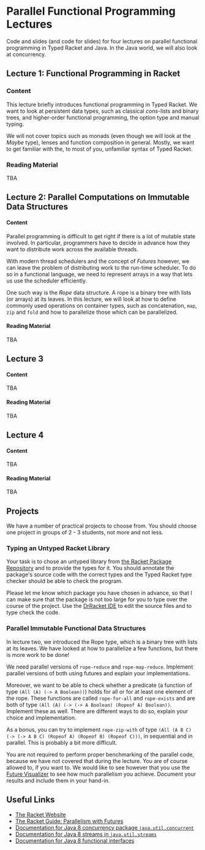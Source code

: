 # Parallel Functional Programming Lectures #

Code and slides (and code for slides) for four lectures on parallel functional programming in Typed Racket and Java. In the Java world, we will also look at concurrency.

## Lecture 1: Functional Programming in Racket ##

### Content ###

This lecture briefly introduces functional programming in Typed Racket. We want to look at persistent data types, such as classical *cons*-lists and binary trees, and higher-order functional programming, the option type and manual typing.

We will not cover topics such as monads (even though we will look at the *Maybe* type), lenses and function composition in general. Mostly, we want to get familiar with the, to most of you, unfamiliar syntax of Typed Racket.

### Reading Material ###

TBA

## Lecture 2: Parallel Computations on Immutable Data Structures ##

#### Content ####

Parallel programming is difficult to get right if there is a lot of mutable state involved. In particular, programmers have to decide in advance how they want to distribute work across the available threads.

With modern thread schedulers and the concept of *Futures* however, we can leave the problem of distributing work to the run-time scheduler. To do so in a functional language, we need to represent arrays in a way that lets us use the scheduler efficiently.

One such way is the *Rope* data structure. A rope is a binary tree with lists (or arrays) at its leaves. In this lecture, we will look at how to define commonly used operations on container types, such as concatenation, ```map```, ```zip``` and ```fold``` and how to parallelize those which can be parallelized.

#### Reading Material ####

TBA

## Lecture 3 ##

#### Content ####

TBA

#### Reading Material ####

TBA

## Lecture 4 ##

#### Content ####

TBA

#### Reading Material ####

TBA

## Projects ##

We have a number of practical projects to choose from. You should choose one project in groups of 2 - 3 students, not more and not less.

### Typing an Untyped Racket Library ###

Your task is to chose an untyped library from [the Racket Package Repository](https://pkgs.racket-lang.org/) and to provide the types for it. You should annotate the package's source code with the correct types and the Typed Racket type checker should be able to check the program.

Please let me know which package you have chosen in advance, so that I can make sure that the package is not too large for you to type over the course of the project. Use the [DrRacket IDE](http://racket-lang.org/) to edit the source files and to type check the code.

### Parallel Immutable Functional Data Structures ####

In lecture two, we introduced the Rope type, which is a binary tree with lists at its leaves. We have looked at how to parallelize a few functions, but there is more work to be done!

We need parallel versions of ```rope-reduce``` and ```rope-map-reduce```. Implement parallel versions of both using futures and explain your implementations.

Moreover, we want to be able to check whether a predicate (a function of type ```(All (A) (-> A Boolean))```) holds for all or for at least one element of the rope. These functions are called ```rope-for-all``` and ```rope-exists``` and are both of type ```(All (A) (-> (-> A Boolean) (Ropeof A) Boolean))```. Implement these as well. There are different ways to do so, explain your choice and implementation.

As a bonus, you can try to implement ```rope-zip-with``` of type ```(All (A B C) (-> (-> A B C) (Ropeof A) (Ropeof B) (Ropeof C)))```, in sequential and in parallel. This is probably a bit more difficult.

You are not required to perform proper benchmarking of the parallel code, because we have not covered that during the lecture. You are of course allowed to, if you want to. We would like to see however that you use the [Future Visualizer](https://docs.racket-lang.org/guide/parallelism.html) to see how much parallelism you achieve. Document your results and include them in your hand-in.

## Useful Links ##

- [The Racket Website](http://racket-lang.org/)
- [The Racket Guide: Parallelism with Futures](https://docs.racket-lang.org/guide/parallelism.html)
- [Documentation for Java 8 concurrency package ```java.util.concurrent```](http://docs.oracle.com/javase/8/docs/api/java/util/concurrent/package-summary.html)
- [Documentation for Java 8 streams in  ```java.util.streams```](http://docs.oracle.com/javase/8/docs/api/java/util/stream/package-summary.html)
- [Documentation for Java 8 functional interfaces](http://docs.oracle.com/javase/8/docs/api/java/util/function/package-summary.html)
